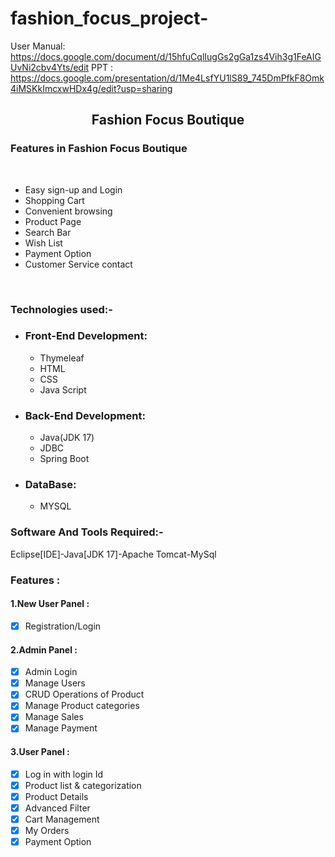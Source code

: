 # fashion_focus_project-
 User Manual: https://docs.google.com/document/d/15hfuCqlIugGs2gGa1zs4Vih3g1FeAIGUvNi2cbv4Yts/edit
 PPT : https://docs.google.com/presentation/d/1Me4LsfYU1lS89_745DmPfkF8Omk4iMSKkImcxwHDx4g/edit?usp=sharing
<div align="center"> <h2>Fashion Focus Boutique</h2></div>	
<h3>Features in  Fashion Focus Boutique</h3>
<br>
<ul>
	<li>	Easy sign-up and Login</li>
	<li>Shopping Cart</li>
	<li>Convenient browsing</li>
	<li>Product Page</li>
	<li>	Search Bar</li>
	<li>Wish List</li>
	<li>Payment Option</li>
	<li>Customer Service contact </li></ul>
	<br>
	<h3>Technologies used:-</h3>
	<ul>
	<li><h3>Front-End Development:</h3>
		<ul>
	<li>Thymeleaf</li>
	<li>HTML</li>
			<li>CSS</li>
			<li>Java Script</li></ul>
	<li><h3>Back-End Development:</h3>
		<ul>
	<li>Java(JDK 17)</li>
	<li>JDBC</li>
			<li>Spring Boot</li></ul>
		<li><h3>DataBase:</h3>
			<ul>
				<li>MYSQL</li></ul>
	</ul>
	<h3>Software And Tools Required:- </h3> <p>Eclipse[IDE]-Java[JDK 17]-Apache Tomcat-MySql</p>
	<h3>Features :</h3>
	
<h4> 1.New User Panel :</h4>

- [X] Registration/Login
	
<h4> 2.Admin Panel : </h4>

- [X] Admin Login
- [X] Manage Users
- [X] CRUD Operations of Product 	
- [X] Manage Product categories
- [X] Manage Sales
- [X] Manage Payment

<h4> 3.User Panel :</h4>

- [X] Log in with login Id
- [X] Product list & categorization
- [X] Product Details	
- [X] Advanced Filter
- [X] Cart Management
- [X] My Orders
- [X] Payment Option

